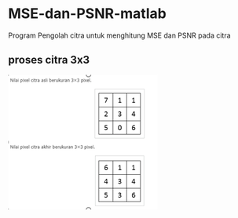 # MSE-dan-PSNR-matlab

Program Pengolah citra untuk menghitung MSE dan PSNR pada citra 

## proses citra 3x3

![App Screenshot](https://raw.githubusercontent.com/codeaflaha/MSE-dan-PSNR-matlab/main/citrainput.PNG?text=App+Screenshot+Here)
